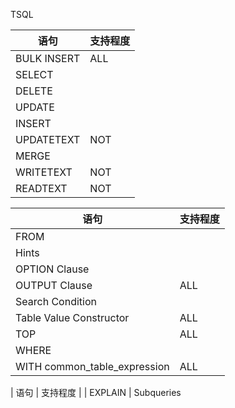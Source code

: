 

TSQL


| 语句 | 支持程度 |
| ----- | ----- |
| BULK INSERT | ALL |
| SELECT |
| DELETE |
| UPDATE |
| INSERT |
| UPDATETEXT | NOT |
| MERGE |
| WRITETEXT | NOT |
| READTEXT | NOT |


| 语句 | 支持程度 |
| ----- | ----- |
| FROM |
| Hints |
| OPTION Clause
| OUTPUT Clause | ALL
| Search Condition
| Table Value Constructor | ALL |
| TOP | ALL |
| WHERE
| WITH common_table_expression | ALL |



| 语句 | 支持程度 |
| EXPLAIN
| Subqueries  
